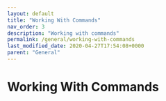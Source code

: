 ```yaml
---
layout: default
title: "Working With Commands"
nav_order: 3
description: "Working with commands"
permalink: /general/working-with-commands
last_modified_date: 2020-04-27T17:54:08+0000
parent: "General"
---
```


# Working With Commands

